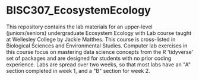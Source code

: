 # BISC307_EcosystemEcology
This repository contains the lab materials for an upper-level (juniors/seniors) undergraduate Ecosystem Ecology with Lab course taught at Wellesley College by Jackie Matthes. This course is cross-listed in Biological Sciences and Environmental Studies. Computer lab exercises in this course focus on mastering data science concepts from the R 'tidyverse' set of packages and are designed for students with no prior coding experience. Labs are spread over two weeks, so that most labs have an "A" section completed in week 1, and a "B" section for week 2.  
